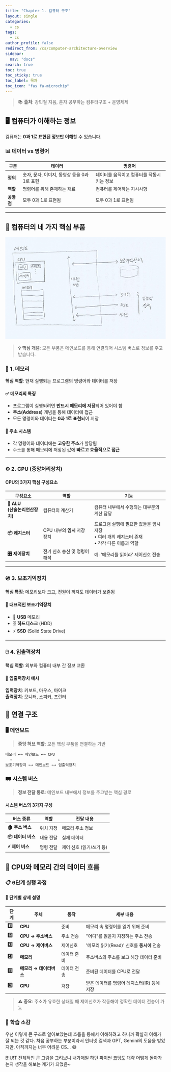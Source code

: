 ```yaml
---
title: "Chapter 1. 컴퓨터 구조"
layout: single
categories:
  - cs
tags:
  - cs
author_profile: false
redirect_from: /cs/computer-architecture-overview
sidebar:
  nav: "docs"
search: true
toc: true
toc_sticky: true
toc_label: 목차
toc_icon: "fas fa-microchip"
---
```

> 📚 **출처**: 강민철 지음, 혼자 공부하는 컴퓨터구조 + 운영체제

## 🖥️ 컴퓨터가 이해하는 정보

컴퓨터는 **0과 1로 표현된 정보만 이해**할 수 있습니다.

### 📊 데이터 vs 명령어

| 구분 | 데이터 | 명령어 |
|------|--------|--------|
| **정의** | 숫자, 문자, 이미지, 동영상 등을 0과 1로 표현 | 데이터를 움직이고 컴퓨터를 작동시키는 정보 |
| **역할** | 명령어를 위해 존재하는 재료 | 컴퓨터를 제어하는 지시사항 |
| **공통점** | 모두 0과 1로 표현됨 | 모두 0과 1로 표현됨 |

---

## 🔧 컴퓨터의 네 가지 핵심 부품

![컴퓨터 구조 다이어그램](/images/2025-08-02-computer-architecture-overview/computer_structure.png)

> **💡 핵심 개념**: 모든 부품은 메인보드를 통해 연결되어 시스템 버스로 정보를 주고받습니다.

### 💾 1. 메모리
**핵심 역할**: 현재 실행되는 프로그램의 명령어와 데이터를 저장

#### ✅ 메모리의 특징
- 프로그램이 실행되려면 **반드시 메모리에 저장**되어 있어야 함
- **주소(Address)** 개념을 통해 데이터에 접근
- 모든 명령어와 데이터는 **0과 1로 표현**되어 저장

#### 🎯 주소 시스템
- 각 명령어와 데이터에는 **고유한 주소**가 할당됨
- 주소를 통해 메모리에 저장된 값에 **빠르고 효율적으로 접근**

---

### ⚙️ 2. CPU (중앙처리장치)

#### CPU의 3가지 핵심 구성요소

| 구성요소 | 역할 | 기능 |
|----------|------|------|
| **🧮 ALU<br>(산술논리연산장치)** | 컴퓨터의 계산기 | 컴퓨터 내부에서 수행되는 대부분의 계산 담당 |
| **📦 레지스터** | CPU 내부의 **임시** 저장 장치 | 프로그램 실행에 필요한 값들을 임시 저장<br>• 여러 개의 레지스터 존재<br>• 각각 다른 이름과 역할 |
| **🎛️ 제어장치** | 전기 신호 송신 및 명령어 해석 | 예: '메모리를 읽어라' 제어신호 전송 |

---

### 💿 3. 보조기억장치
**핵심 특징**: 메모리보다 크고, 전원이 꺼져도 데이터가 보존됨

#### 📝 대표적인 보조기억장치
- 💾 **USB** 메모리
- 🗄️ **하드디스크** (HDD)
- ⚡ **SSD** (Solid State Drive)

---

### 🖱️ 4. 입출력장치
**핵심 역할**: 외부와 컴퓨터 내부 간 정보 교환

#### 🔄 입출력장치 예시
**입력장치**: 키보드, 마우스, 마이크  
**출력장치**: 모니터, 스피커, 프린터



## 🔗 연결 구조

### 🖥️ 메인보드
> **중앙 허브 역할**: 모든 핵심 부품을 연결하는 기반

```
메모리 ←→ 메인보드 ←→ CPU
  ↑                    ↓
보조기억장치 ←→ 메인보드 ←→ 입출력장치
```

### 🛤️ 시스템 버스
> **정보 전달 통로**: 메인보드 내부에서 정보를 주고받는 핵심 경로

#### 시스템 버스의 3가지 구성

| 버스 종류 | 역할 | 전달 내용 |
|-----------|------|-----------|
| **🏠 주소 버스** | 위치 지정 | 메모리 주소 정보 |
| **📦 데이터 버스** | 내용 전달 | 실제 데이터 |
| **⚡ 제어 버스** | 명령 전달 | 제어 신호 (읽기/쓰기 등) |



## 🔄 CPU와 메모리 간의 데이터 흐름

### 📋 6단계 실행 과정
#### 🎯 단계별 상세 설명

| 단계 | 주체 | 동작 | 세부 내용 |
|------|------|------|-----------|
| **1️⃣** | **CPU** | 준비 | 메모리 속 명령어를 읽기 위해 준비 |
| **2️⃣** | **CPU → 주소버스** | 주소 전송 | "어디"를 읽을지 지정하는 주소 전송 |
| **3️⃣** | **CPU → 제어버스** | 제어신호 | '메모리 읽기(Read)' 신호를 **동시에** 전송 |
| **4️⃣** | **메모리** | 데이터 준비 | 주소버스의 주소를 보고 해당 데이터 준비 |
| **5️⃣** | **메모리 → 데이터버스** | 데이터 전송 | 준비된 데이터를 CPU로 전달 |
| **6️⃣** | **CPU** | 저장 | 받은 데이터를 명령어 레지스터(IR) 등에 저장 |

> **⚠️ 중요**: 주소가 유효한 상태일 때 제어신호가 작동해야 정확한 데이터 전송이 가능



### 🚀 학습 소감

우선 이렇게 큰 구조로 알아보았는데 흐름을 통해서 이해하려고 하니까 확실히 이해가 잘 되는 것 같다. 처음 공부하는 부분이라서 인터넷 검색과 GPT, Gemini의 도움을 받았지만, 아직까지는 너무 어려운 CS... 😅

B!U!T 전체적인 큰 그림을 그려보니 내가매일 하던 파이썬 코딩도 대략 어떻게 돌아가는지 생각을 해보는 계기가 되었음~
